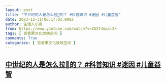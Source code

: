 ```yaml
---
layout: post
title: "中世纪的人是怎么拉💩的？ #科普知识 #迷因 #儿童益智"
date: 2023-12-31T06:17:03.000Z
author: 生活人小克
from: https://www.youtube.com/watch?v=ZSXT3mpxl2k
tags: [ 百香果文化放映空间 ]
comments: True
categories: [ 百香果文化放映空间 ]
---
```

<!--1704003423000-->
[中世纪的人是怎么拉💩的？ #科普知识 #迷因 #儿童益智](https://www.youtube.com/watch?v=ZSXT3mpxl2k)
------

<div>

</div>
